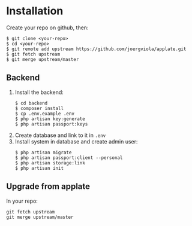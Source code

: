 # Installation

Create your repo on github, then:

````
$ git clone <your-repo>
$ cd <your-repo>
$ git remote add upstream https://github.com/joergviola/applate.git
$ git fetch upstream
$ git merge upstream/master
````

## Backend

1. Install the backend:
    ````
    $ cd backend
    $ composer install
    $ cp .env.example .env
    $ php artisan key:generate
    $ php artisan passport:keys
    ````
1. Create database and link to it in ```.env```
1. Install system in database and create admin user:
    ````
    $ php artisan migrate
    $ php artisan passport:client --personal
    $ php artisan storage:link
    $ php artisan init
    ````

## Upgrade from applate

In your repo:

````
git fetch upstream
git merge upstream/master
````
 